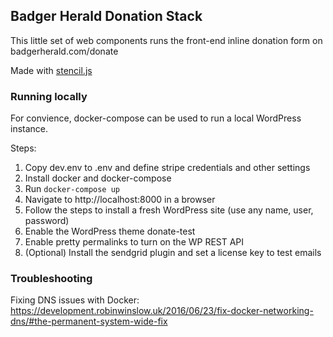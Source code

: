 ## Badger Herald Donation Stack

This little set of web components runs the front-end inline donation form on badgerherald.com/donate

Made with [stencil.js](https://stenciljs.com/)

### Running locally

For convience, docker-compose can be used to run a local WordPress instance.

Steps:

1. Copy dev.env to .env and define stripe credentials and other settings
2. Install docker and docker-compose
3. Run `docker-compose up`
4. Navigate to http://localhost:8000 in a browser
5. Follow the steps to install a fresh WordPress site (use any name, user, password)
6. Enable the WordPress theme donate-test
7. Enable pretty permalinks to turn on the WP REST API
8. (Optional) Install the sendgrid plugin and set a license key to test emails

### Troubleshooting

Fixing DNS issues with Docker:
https://development.robinwinslow.uk/2016/06/23/fix-docker-networking-dns/#the-permanent-system-wide-fix
